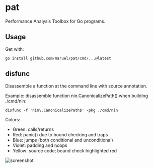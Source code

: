# pat

Performance Analysis Toolbox for Go programs.

## Usage

Get with:

```
go install github.com/maruel/pat/cmd/...@latest
```

## disfunc

Disassemble a function at the command line with source annotation.

Example: disassemble function nin.CanonicalizePath() when building ./cmd/nin:

```
disfunc -f 'nin\.CanonicalizePath$' -pkg ./cmd/nin
```

Colors:

- Green:  calls/returns
- Red:    panic() due to bound checking and traps
- Blue:   jumps (both conditional and unconditional)
- Violet: padding and noops
- Yellow: source code; bound check highlighted red

![screenshot](https://github.com/maruel/pat/wiki/disfunc.png)

